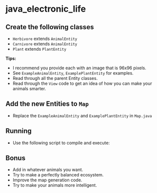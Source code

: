 # java_electronic_life


## Create the following classes

- `Herbivore` extends `AnimalEntity`
- `Carnivore` extends `AnimalEntity`
- `Plant` extends `PlantEntity`

**Tips:**

- I recommend you provide each with an image that is 96x96 pixels.
- See `ExampleAnimalEntity`, `ExamplePlantEntity` for examples.
- Read through all the parent Entity classes.
- Read through the `View` code to get an idea of how you can make your animals smarter.

## Add the new Entities to `Map`

- Replace the `ExampleAnimalEntity` and `ExamplePlantEntity` in `Map.java`


## Running

- Use the following script to compile and execute:

## Bonus

- Add in whatever animals you want.
- Try to make a perfectly balanced ecosystem.
- Improve the map generation code.
- Try to make your animals more intelligent.